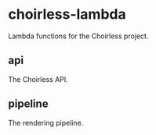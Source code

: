 # choirless-lambda

Lambda functions for the Choirless project.

## api

The Choirless API.

## pipeline

The rendering pipeline.

